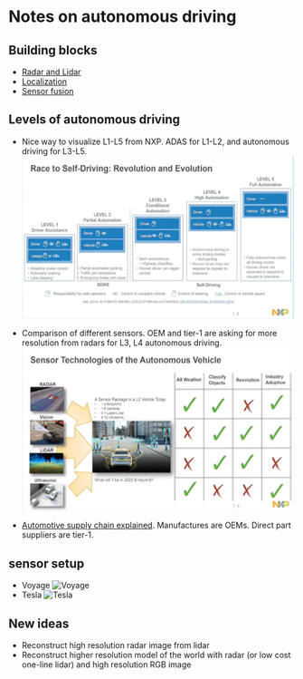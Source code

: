 # Notes on autonomous driving

## Building blocks
- [Radar and Lidar](radar_lidar.md)
- [Localization](localization.md)
- [Sensor fusion](sensor_fusion.md)

## Levels of autonomous driving
- Nice way to visualize L1-L5 from NXP. ADAS for L1-L2, and autonomous driving for L3-L5.
![](assets/levels.png)

- Comparison of different sensors. OEM and tier-1 are asking for more resolution from radars for L3, L4 autonomous driving.
![](assets/comparison_sensors.png)

- [Automotive supply chain explained](https://medium.com/self-driving-cars/the-automotive-supply-chain-explained-d4e74250106f). Manufactures are OEMs. Direct part suppliers are tier-1.


## sensor setup
- Voyage
![Voyage](https://cdn-images-1.medium.com/max/2400/1*VZMUdPFniGA3X7urHi6f4w.png)
- Tesla
![Tesla](https://electrek.co/wp-content/uploads/sites/3/2016/10/tesla-second-gen-autopilot-sensors-suite.png)

## New ideas
- Reconstruct high resolution radar image from lidar
- Reconstruct higher resolution model of the world with radar (or low cost one-line lidar) and high resolution RGB image

